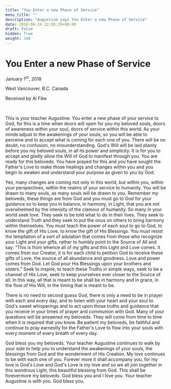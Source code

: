 ```yaml
---
title: "You Enter a new Phase of Service"
menu_title: ""
description: "Augustine says You Enter a new Phase of Service"
date: 2018-06-24 22:05:29+00:00
draft: False
hidden: True
weight: 348
---
```

# You Enter a new Phase of Service

January 1<sup>st</sup>, 2018

West Vancouver, B.C. Canada

Received by Al Fike

 

This is your teacher Augustine. You enter a new phase of your service to God, for this is a time when doors will open for you my beloved souls, doors of awareness within your soul, doors of service within this world. As your minds adjust to the awakenings of your souls, so you will be able to perceive and to accept what is coming for each one of you. There will be no doubt, no confusion, no misunderstanding. God's Will will be laid plainly before you my beloved souls, in all its power and simplicity. It is for you to accept and gladly allow the Will of God to manifest through you. You are ready for this beloveds. You have prayed for this and you have sought the Father's Love to make those healings and changes within you and you begin to awaken and understand your purpose as given to you by God. 

Yes, many changes are coming not only in this world, but within you, within your perspectives, within the realms of your service to humanity. You will be drawn to many souls, as many souls will be drawn to you. Remember my beloveds, these things are from God and you must go to God for your guidance so to keep you in balance, in harmony, in Light, that you are not overwhelmed by the intensity of the clamour of humanity. So many in your world seek love. They seek to be told what to do in their lives. They seek to understand Truth and they seek to put the onus on others to bring harmony within themselves. You must teach the power of each soul to go to God, to know the gift of His Love, to know the gift of His Blessings. You must resist the temptation of a sort of adulation that comes from those who recognize your Light and your gifts, rather to humbly point to the Source of All and say: “This is from whence all of my gifts and this Light and Love comes. It comes from our Creator, it is for each child to petition God to receive these gifts of Love, the source of all abundance and goodness. Love and power comes from God. Let God pour His Blessings upon your brothers and sisters.” Seek to inspire, to teach these Truths in simple ways, seek to be a channel of HIs Love, seek to keep yourselves ever closer to the Source of all. In this way, all that is meant to be shall be in harmony and in grace, in the flow of His Will, in the timing that is meant to be. 

There is no need to second guess God, there is only a need to be in prayer with each and every day, and to listen with your heart and your soul to God's sweet whisperings and to act upon those truths and guidance that you receive in your times of prayer and communion with God. Many of your questions will be answered my beloveds. They will come from time to time when it is required that you know. Be patient my beloveds, be faithful and continue to pray earnestly for the Father's Love to flow into your souls with every moment of every breath of every day. 

God bless you my beloveds. Your teacher Augustine continues to walk by your side to help you to understand the awakenings of your souls, the blessings from God and the wonderment of His Creation. My love continues to be with each one of you. Forever more it shall accompany you, for my love is God's Love and God's Love is my love and so we all join together in this wondrous Light, this beautiful blessing from God. This shall be forevermore my beloveds. God bless you and I love you. Your teacher Augustine is with you. God bless you.

